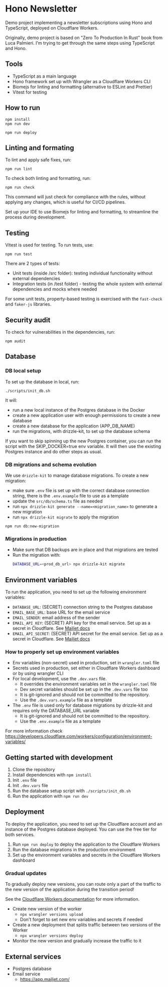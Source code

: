 # Hono Newsletter

Demo project implementing a newsletter subscriptions using Hono and TypeScript,
deployed on Cloudflare Workers.

Originally, demo project is based on "Zero To Production In Rust" book from Luca
Palmieri. I'm trying to get through the same steps using TypeScript and Hono.

## Tools
- TypeScript as a main language
- Hono framework set up with Wrangler as a Cloudflare Workers CLI
- Biomejs for linting and formatting (alternative to ESLint and Prettier)
- Vitest for testing

## How to run
```
npm install
npm run dev
```

```
npm run deploy
```

## Linting and formating

To lint and apply safe fixes, run:
```
npm run lint
```

To check both linting and formatting, run:
```
npm run check
```
This command will just check for compliance with the rules, without applying 
any changes, which is useful for CI/CD pipelines.

Set up your IDE to use Biomejs for linting and formatting, to 
streamline the process during development.

## Testing
Vitest is used for testing. To run tests, use:
```
npm run test
```

There are 2 types of tests:
- Unit tests (inside /src folder): testing individual functionality without external dependencies
- Integration tests (in /test folder) - testing the whole system with external dependencies and mocks where needed

For some unit tests, property-based testing is exercised with the `fast-check` and `faker-js` libraries.

## Security audit

To check for vulnerabilities in the dependencies, run:
```
npm audit
```

## Database
### DB local setup

To set up the database in local, run:
```
./scripts/init_db.sh
```

It will:
- run a new local instance of the Postgres database in the Docker
- create a new application user with enough permissions to create a new database
- create a new database for the application (APP_DB_NAME)
- run the migrations, with drizzle-kit, to set up the database schema

If you want to skip spinning up the new Postgres container, you can run the script 
with the SKIP_DOCKER=true env variable. It will then use the existing Postgres
instance and do other steps as usual.


### DB migrations and schema evolution
We use `drizzle-kit` to manage database migrations. To create a new migration:

- make sure `.env` file is set up with the correct database connection string, there is the `.env.example` file to use as a template
- update the `src/db/schema.ts` file as needed
- run `npx drizzle-kit generate --name=<migration_name>` to generate a new migration
- run `npx drizzle-kit migrate` to apply the migration

```
npm run db:new-migration
```

### Migrations in production
- Make sure that DB backups are in place and that migrations are tested
- Run the migration with:
  ```sh
  DATABASE_URL=<prod_db_url> npx drizzle-kit migrate
  ```

## Environment variables

To run the application, you need to set up the following environment variables:
- `DATABASE_URL`: (SECRET) connection string to the Postgres database
- `EMAIL_BASE_URL`: base URL for the email service
- `EMAIL_SENDER`: email address of the sender
- `EMAIL_API_KEY`: (SECRET) API key for the email service. Set up as a secret in Cloudflare. See [Mailjet docs](https://dev.mailjet.com/email/guides/send-api-v31)
- `EMAIL_API_SECRET`: (SECRET) API secret for the email service. Set up as a secret in Cloudflare. See [Mailjet docs](https://dev.mailjet.com/email/guides/send-api-v31)

### How to properly set up environment variables

- Env variables (non-secret) used in production, set in `wrangler.toml` file
- Secrets used in production, set either in Cloudflare Workers dashboard or by using wrangler CLI
- For local development, use the `.dev.vars` file. 
  - It overrides the environment variables set in the `wrangler.toml` file
  - Dev secret variables should be set up in the `.dev.vars` file too
  - It is git-ignored and should not be committed to the repository.
  - Use the `.dev.vars.example` file as a template
- The `.env` file is used only for database migrations by drizzle-kit and requires only the DATABASE_URL variable
  - It is git-ignored and should not be committed to the repository.
  - Use the `.env.example` file as a template

For more information check https://developers.cloudflare.com/workers/configuration/environment-variables/

## Getting started with development

1. Clone the repository
2. Install dependencies with `npm install`
3. Init `.env` file
4. Init `.dev.vars` file
5. Run the database setup script with `./scripts/init_db.sh`
6. Run the application with `npm run dev`

## Deployment

To deploy the application, you need to set up the Cloudflare account and an 
instance of the Postgres database deployed. You can use the free tier for both 
services.

1. Run `npm run deploy` to deploy the application to the Cloudflare Workers
2. Run the database migrations in the production environment
3. Set up the environment variables and secrets in the Cloudflare Workers dashboard

### Gradual updates

To gradually deploy new versions, you can route only a part of the traffic to the 
new version of the application during the transition period! 

See the [Cloudflare Workers documentation](https://developers.cloudflare.com/workers/configuration/versions-and-deployments/gradual-deployments/) for more information.

- Create new version of the worker
  - `npx wrangler versions upload`
  - Don't forget to set new env variables and secrets if needed
- Create a new deployment that splits traffic between two versions of the Worker
  - `npx wrangler versions deploy`
- Monitor the new version and gradually increase the traffic to it

## External services
- Postgres database
- Email service
  - https://app.mailjet.com/
